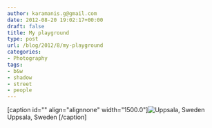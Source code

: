 ```yaml
---
author: karamanis.g@gmail.com
date: 2012-08-20 19:02:17+00:00
draft: false
title: My playground
type: post
url: /blog/2012/8/my-playground
categories:
- Photography
tags:
- b&w
- shadow
- street
- people
---
```


[caption id="" align="alignnone" width="1500.0"]![ Uppsala, Sweden ](https://images.squarespace-cdn.com/content/v1/4f3f61bae4b063b909445965/1345489363966-L4MEYT89BL3BU8C0RG52/ke17ZwdGBToddI8pDm48kF9aEDQaTpZHfWEO2zppK7Z7gQa3H78H3Y0txjaiv_0fDoOvxcdMmMKkDsyUqMSsMWxHk725yiiHCCLfrh8O1z5QPOohDIaIeljMHgDF5CVlOqpeNLcJ80NK65_fV7S1UX7HUUwySjcPdRBGehEKrDf5zebfiuf9u6oCHzr2lsfYZD7bBzAwq_2wCJyqgJebgg/20120801-R0011488.jpg?format=original)
 Uppsala, Sweden [/caption]
